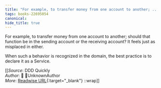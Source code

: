 ```yaml
---
title: "For example, to transfer money from one account to another; ..."
tags: books-22695054
canonical: 
hide_title: true
---
```


For example, to transfer money from one account to another; should that function be in the sending account or the receiving account? It feels just as misplaced in either.

When such a behavior is recognized in the domain, the best practice is to declare it as a Service.


[[_Source_: DDD Quickly<br>
_Author_: 📕 UnknownAuthor<br>
_More_: [Readwise URL](https://readwise.io/open/446271386){:target="_blank"}
::wrap]]